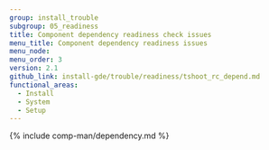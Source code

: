 ```yaml
---
group: install_trouble
subgroup: 05_readiness
title: Component dependency readiness check issues
menu_title: Component dependency readiness issues
menu_node:
menu_order: 3
version: 2.1
github_link: install-gde/trouble/readiness/tshoot_rc_depend.md
functional_areas:
  - Install
  - System
  - Setup
---
```


{% include comp-man/dependency.md %}
